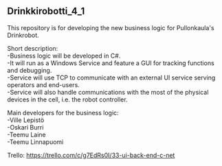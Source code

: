 Drinkkirobotti_4_1
--
This repository is for developing the new business logic for Pullonkaula's Drinkrobot.  

Short description:  
 -Business logic will be developed in C#.  
 -It will run as a Windows Service and feature a GUI for tracking functions and debugging.  
 -Service will use TCP to communicate with an external UI service serving operators and end-users.  
 -Service will also handle communications with the most of the physical devices in the cell, i.e. the robot controller.  
 
 Main developers for the business logic:   
 -Ville Lepistö  
 -Oskari Burri  
 -Teemu Laine   
 -Teemu Linnapuomi  
  
 Trello: https://trello.com/c/g7EdRs0I/33-ui-back-end-c-net  